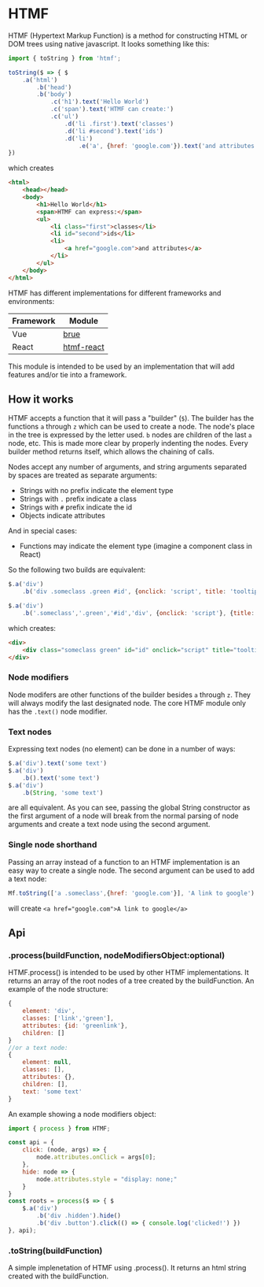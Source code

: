 # HTMF

HTMF (Hypertext Markup Function) is a method for constructing HTML or DOM trees using native javascript. It looks something like this:

```javascript
import { toString } from 'htmf';

toString($ => { $
	.a('html')
		.b('head')
		.b('body')
			.c('h1').text('Hello World')
			.c('span').text('HTMF can create:')
			.c('ul')
				.d('li .first').text('classes')
				.d('li #second').text('ids')
				.d('li')
					.e('a', {href: 'google.com'}).text('and attributes')
})
```
which creates
```html
<html>
	<head></head>
	<body>
		<h1>Hello World</h1>
		<span>HTMF can express:</span>
		<ul>
			<li class="first">classes</li>
			<li id="second">ids</li>
			<li>
				<a href="google.com">and attributes</a>
 			</li>
		</ul>
	</body>
</html>

```
HTMF has different implementations for different frameworks and environments:

|Framework|Module|
|---|---|
| Vue | [brue](https://www.npmjs.com/package/brue) |
| React | [htmf-react](https://www.npmjs.com/package/htmf-react) |


This module is intended to be used by an implementation that will add features and/or tie into a framework.

## How it works

HTMF accepts a function that it will pass a "builder" (``$``). The builder has the functions ``a`` through ``z`` which can be used to create a node. The node's place in the tree is expressed by the letter used. ``b`` nodes are children of the last ``a`` node, etc. This is made more clear by properly indenting the nodes. Every builder method returns itself, which allows the chaining of calls.

Nodes accept any number of arguments, and string arguments separated by spaces are treated as separate arguments:

- Strings with no prefix indicate the element type
- Strings with ``.`` prefix indicate a class
- Strings with ``#`` prefix indicate the id
- Objects indicate attributes

And in special cases:
- Functions may indicate the element type (imagine a component class in React)

So the following two builds are equivalent:
```javascript
$.a('div')
	.b('div .someclass .green #id', {onclick: 'script', title: 'tooltip'})
```
```javascript
$.a('div')
	.b('.someclass','.green','#id','div', {onclick: 'script'}, {title: 'tooltip'})
```
which creates:
```html
<div>
	<div class="someclass green" id="id" onclick="script" title="tooltip"></div>
</div>
```
### Node modifiers

Node modifers are other functions of the builder besides ``a`` through ``z``. They will always modify the last designated node. The core HTMF module only has the ``.text()`` node modifier. 

### Text nodes

Expressing text nodes (no element) can be done in a number of ways:
```javascript
$.a('div').text('some text')
$.a('div')
	.b().text('some text')
$.a('div')
	.b(String, 'some text')
```
are all equivalent. As you can see, passing the global String constructor as the first argument of a node will break from the normal parsing of node arguments and create a text node using the second argument.

### Single node shorthand

Passing an array instead of a function to an HTMF implementation is an easy way to create a single node. The second argument can be used to add a text node:

```javascript
Mf.toString(['a .someclass',{href: 'google.com'}], 'A link to google')
```
will create ``<a href="google.com">A link to google</a>``

## Api

### .process(buildFunction, nodeModifiersObject:optional)

HTMF.process() is intended to be used by other HTMF implementations. It returns an array of the root nodes of a tree created by the buildFunction. An example of the node structure:

```javascript
{
	element: 'div',
	classes: ['link','green'],
	attributes: {id: 'greenlink'},
	children: []
}
//or a text node:
{
	element: null,
	classes: [],
	attributes: {},
	children: [],
	text: 'some text'
}
```
An example showing a node modifiers object:
```javascript
import { process } from HTMF;

const api = {
	click: (node, args) => {
		node.attributes.onClick = args[0];
	},
	hide: node => {
		node.attributes.style = "display: none;"
	}
}
const roots = process($ => { $
	$.a('div')
		.b('div .hidden').hide()
		.b('div .button').click(() => { console.log('clicked!') }) 
}, api);
```

### .toString(buildFunction) 

A simple implenetation of HTMF using .process(). It returns an html string created with the buildFunction.




